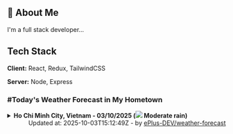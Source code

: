 ## 🚀 About Me
I'm a full stack developer...


## Tech Stack

**Client:** React, Redux, TailwindCSS

**Server:** Node, Express

### #Today's Weather Forecast in My Hometown



<details>
    <summary><b>Ho Chi Minh City, Vietnam - 03/10/2025 (<img src="https://cdn.weatherapi.com/weather/64x64/day/302.png" /> Moderate rain)</b>
    </summary>

    
<table>
    <tr>
        <th>Hour</th>
        <td>00:00</td><td>01:00</td><td>02:00</td><td>03:00</td><td>04:00</td><td>05:00</td><td>06:00</td><td>07:00</td><td>08:00</td><td>09:00</td><td>10:00</td><td>11:00</td><td>12:00</td><td>13:00</td><td>14:00</td><td>15:00</td><td>16:00</td><td>17:00</td><td>18:00</td><td>19:00</td><td>20:00</td><td>21:00</td><td>22:00</td><td>23:00</td>
    </tr>
    <tr>
        <th>Weather</th>
        <td><img src="https://cdn.weatherapi.com/weather/64x64/night/113.png"></img></td><td><img src="https://cdn.weatherapi.com/weather/64x64/night/176.png"></img></td><td><img src="https://cdn.weatherapi.com/weather/64x64/night/116.png"></img></td><td><img src="https://cdn.weatherapi.com/weather/64x64/night/116.png"></img></td><td><img src="https://cdn.weatherapi.com/weather/64x64/night/116.png"></img></td><td><img src="https://cdn.weatherapi.com/weather/64x64/night/116.png"></img></td><td><img src="https://cdn.weatherapi.com/weather/64x64/day/116.png"></img></td><td><img src="https://cdn.weatherapi.com/weather/64x64/day/116.png"></img></td><td><img src="https://cdn.weatherapi.com/weather/64x64/day/113.png"></img></td><td><img src="https://cdn.weatherapi.com/weather/64x64/day/176.png"></img></td><td><img src="https://cdn.weatherapi.com/weather/64x64/day/116.png"></img></td><td><img src="https://cdn.weatherapi.com/weather/64x64/day/263.png"></img></td><td><img src="https://cdn.weatherapi.com/weather/64x64/day/353.png"></img></td><td><img src="https://cdn.weatherapi.com/weather/64x64/day/353.png"></img></td><td><img src="https://cdn.weatherapi.com/weather/64x64/day/353.png"></img></td><td><img src="https://cdn.weatherapi.com/weather/64x64/day/353.png"></img></td><td><img src="https://cdn.weatherapi.com/weather/64x64/day/353.png"></img></td><td><img src="https://cdn.weatherapi.com/weather/64x64/day/176.png"></img></td><td><img src="https://cdn.weatherapi.com/weather/64x64/night/116.png"></img></td><td><img src="https://cdn.weatherapi.com/weather/64x64/night/116.png"></img></td><td><img src="https://cdn.weatherapi.com/weather/64x64/night/116.png"></img></td><td><img src="https://cdn.weatherapi.com/weather/64x64/night/176.png"></img></td><td><img src="https://cdn.weatherapi.com/weather/64x64/night/116.png"></img></td><td><img src="https://cdn.weatherapi.com/weather/64x64/night/353.png"></img></td>
    </tr>
    <tr>
        <th>Condition</th>
        <td width="200px">Clear </td><td width="200px">Patchy rain nearby</td><td width="200px">Partly Cloudy </td><td width="200px">Partly Cloudy </td><td width="200px">Partly Cloudy </td><td width="200px">Partly Cloudy </td><td width="200px">Partly Cloudy </td><td width="200px">Partly Cloudy </td><td width="200px">Sunny</td><td width="200px">Patchy rain nearby</td><td width="200px">Partly Cloudy </td><td width="200px">Patchy light drizzle</td><td width="200px">Light rain shower</td><td width="200px">Light rain shower</td><td width="200px">Light rain shower</td><td width="200px">Light rain shower</td><td width="200px">Light rain shower</td><td width="200px">Patchy rain nearby</td><td width="200px">Partly Cloudy </td><td width="200px">Partly Cloudy </td><td width="200px">Partly Cloudy </td><td width="200px">Patchy rain nearby</td><td width="200px">Partly Cloudy </td><td width="200px">Light rain shower</td>
    </tr>
    <tr>
        <th>Temperature</th>
        <td>25.4 °C</td><td>25 °C</td><td>25 °C</td><td>24.9 °C</td><td>24.8 °C</td><td>24.7 °C</td><td>24.8 °C</td><td>26.3 °C</td><td>28.2 °C</td><td>29.8 °C</td><td>31.1 °C</td><td>32.1 °C</td><td>31.6 °C</td><td>32.4 °C</td><td>31.5 °C</td><td>29.6 °C</td><td>28.5 °C</td><td>28.1 °C</td><td>26.8 °C</td><td>26.4 °C</td><td>26.1 °C</td><td>25.3 °C</td><td>27.2 °C</td><td>24.7 °C</td>
    </tr>
    <tr>
        <th>Wind</th>
        <td>7.9 kph</td><td>8.3 kph</td><td>7.2 kph</td><td>5.4 kph</td><td>5.4 kph</td><td>4.7 kph</td><td>4 kph</td><td>3.6 kph</td><td>5 kph</td><td>6.8 kph</td><td>7.2 kph</td><td>7.6 kph</td><td>7.9 kph</td><td>6.8 kph</td><td>7.9 kph</td><td>9 kph</td><td>10.1 kph</td><td>10.8 kph</td><td>9.7 kph</td><td>10.1 kph</td><td>9.4 kph</td><td>8.3 kph</td><td>8.3 kph</td><td>7.2 kph</td>
    </tr>
</table>

</details>

<div align="right">
    Updated at: 2025-10-03T15:12:49Z - by <a target="_blank"
        href="https://github.com/ePlus-DEV/weather-forecast">ePlus-DEV/weather-forecast</a>
</div>